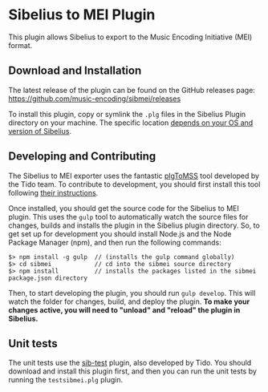 # Sibelius to MEI Plugin

This plugin allows Sibelius to export to the Music Encoding Initiative (MEI) format.

## Download and Installation

The latest release of the plugin can be found on the GitHub releases page: https://github.com/music-encoding/sibmei/releases

To install this plugin, copy or symlink the `.plg` files in the Sibelius Plugin directory on your machine. The specific location [depends on your OS and version of Sibelius](http://www.sibelius.com/download/plugins/index.html?help=install).

## Developing and Contributing

The Sibelius to MEI exporter uses the fantastic [plgToMSS](https://github.com/tido/plgToMSS) tool developed by the Tido team. To contribute to development, you should first install this tool following [their instructions](https://github.com/tido/plgToMSS/blob/master/README.md).

Once installed, you should get the source code for the Sibelius to MEI plugin. This uses the `gulp` tool to automatically watch the source files for changes, builds and installs the plugin in the Sibelius plugin directory. So, to get set up for development you should install Node.js and the Node Package Manager (npm), and then run the following commands:

```
$> npm install -g gulp  // (installs the gulp command globally)
$> cd sibmei            // cd into the sibmei source directory
$> npm install          // installs the packages listed in the sibmei package.json directory
```

Then, to start developing the plugin, you should run `gulp develop`. This will watch the folder for changes, build, and deploy the plugin. **To make your changes active, you will need to "unload" and "reload" the plugin in Sibelius.**

## Unit tests

The unit tests use the [sib-test](https://github.com/tido/sib-test) plugin, also developed by Tido. You should download and install this plugin first, and then you can run the unit tests by running the `testsibmei.plg` plugin.